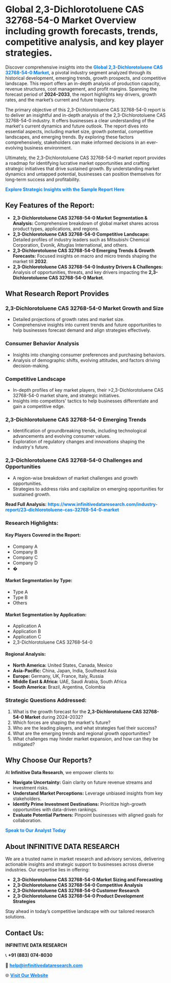 <h1>Global 2,3-Dichlorotoluene CAS 32768-54-0 Market Overview including growth forecasts, trends, competitive analysis, and key player strategies.</h1>
<p>
Discover comprehensive insights into the 
<a href="https://www.infinitivedataresearch.com/industry-report/23-dichlorotoluene-cas-32768-54-0-market" rel="dofollow" style="color: #007BFF; text-decoration: none;"><strong>Global 2,3-Dichlorotoluene CAS 32768-54-0 Market</strong></a>, a pivotal industry segment analyzed through its historical development, emerging trends, growth prospects, and competitive landscape. This report offers an in-depth analysis of production capacity, revenue structures, cost management, and profit margins. Spanning the forecast period of <strong>2024–2033</strong>, the report highlights key drivers, growth rates, and the market’s current and future trajectory.
</p>
<p>
The primary objective of this 2,3-Dichlorotoluene CAS 32768-54-0 report is to deliver an insightful and in-depth analysis of the 2,3-Dichlorotoluene CAS 32768-54-0 industry. It offers businesses a clear understanding of the market's current dynamics and future outlook. The report dives into essential aspects, including market size, growth potential, competitive landscapes, and emerging trends. By exploring these factors comprehensively, stakeholders can make informed decisions in an ever-evolving business environment.
</p>
<p>
Ultimately, the 2,3-Dichlorotoluene CAS 32768-54-0 market report provides a roadmap for identifying lucrative market opportunities and crafting strategic initiatives that drive sustained growth. By understanding market dynamics and untapped potential, businesses can position themselves for long-term success and profitability.
</p>
<p>
<a href="https://www.infinitivedataresearch.com/request-sample/reportId=102548" style="color: #007BFF; text-decoration: none;"><strong>Explore Strategic Insights with the Sample Report Here</strong></a>
</p>

<h2>Key Features of the Report:</h2>
<ul>
<li><strong>2,3-Dichlorotoluene CAS 32768-54-0 Market Segmentation & Analysis:</strong> Comprehensive breakdown of global market shares across product types, applications, and regions.</li>
<li><strong>2,3-Dichlorotoluene CAS 32768-54-0 Competitive Landscape:</strong> Detailed profiles of industry leaders such as Mitsubishi Chemical Corporation, Evonik, Altuglas International, and others.</li>
<li><strong>2,3-Dichlorotoluene CAS 32768-54-0 Emerging Trends & Growth Forecasts:</strong> Focused insights on macro and micro trends shaping the market till <strong>2032</strong>.</li>
<li><strong>2,3-Dichlorotoluene CAS 32768-54-0 Industry Drivers & Challenges:</strong> Analysis of opportunities, threats, and key drivers impacting the <strong>2,3-Dichlorotoluene CAS 32768-54-0 Market</strong>.</li>
</ul>

<h2>What Research Report Provides</h2>
<h3>2,3-Dichlorotoluene CAS 32768-54-0 Market Growth and Size</h3>
<ul>
<li>Detailed projections of growth rates and market size.</li>
<li>Comprehensive insights into current trends and future opportunities to help businesses forecast demand and align strategies effectively.</li>
</ul>

<h3>Consumer Behavior Analysis</h3>
<ul>
<li>Insights into changing consumer preferences and purchasing behaviors.</li>
<li>Analysis of demographic shifts, evolving attitudes, and factors driving decision-making.</li>
</ul>

<h3>Competitive Landscape</h3>
<ul>
<li>In-depth profiles of key market players, their >2,3-Dichlorotoluene CAS 32768-54-0 market share, and strategic initiatives.</li>
<li>Insights into competitors' tactics to help businesses differentiate and gain a competitive edge.</li>
</ul>

<h3>2,3-Dichlorotoluene CAS 32768-54-0 Emerging Trends</h3>
<ul>
<li>Identification of groundbreaking trends, including technological advancements and evolving consumer values.</li>
<li>Exploration of regulatory changes and innovations shaping the industry's future.</li>
</ul>

<h3>2,3-Dichlorotoluene CAS 32768-54-0 Challenges and Opportunities</h3>
<ul>
<li>A region-wise breakdown of market challenges and growth opportunities.</li>
<li>Strategies to address risks and capitalize on emerging opportunities for sustained growth.</li>
</ul>
<p><strong>Read Full Analysis:</strong> <a href="https://www.infinitivedataresearch.com/industry-report/23-dichlorotoluene-cas-32768-54-0-market" rel="dofollow" style="color: #007BFF; text-decoration: none;"><strong>https://www.infinitivedataresearch.com/industry-report/23-dichlorotoluene-cas-32768-54-0-market</strong></a></p>
<h3>Research Highlights:</h3>
<h4>Key Players Covered in the Report:</h4>
<ul><li>Company A</li><li>Company B</li><li>Company C</li><li>Company D</li><li>�</li></ul>
<h4>Market Segmentation by Type:</h4>
<ul><li>Type A</li><li>Type B</li><li>Others</li></ul>
<h4>Market Segmentation by Application:</h4>
<ul><li>Application A</li><li>Application B</li><li>Application C</li><li>2,3-Dichlorotoluene CAS 32768-54-0</li></ul>

<h4>Regional Analysis:</h4>
<ul>
<li><strong>North America:</strong> United States, Canada, Mexico</li>
<li><strong>Asia-Pacific:</strong> China, Japan, India, Southeast Asia</li>
<li><strong>Europe:</strong> Germany, UK, France, Italy, Russia</li>
<li><strong>Middle East & Africa:</strong> UAE, Saudi Arabia, South Africa</li>
<li><strong>South America:</strong> Brazil, Argentina, Colombia</li>
</ul>

<h3>Strategic Questions Addressed:</h3>
<ol>
<li>What is the growth forecast for the <strong>2,3-Dichlorotoluene CAS 32768-54-0 Market</strong> during 2024–2032?</li>
<li>Which forces are shaping the market's future?</li>
<li>Who are the leading players, and what strategies fuel their success?</li>
<li>What are the emerging trends and regional growth opportunities?</li>
<li>What challenges may hinder market expansion, and how can they be mitigated?</li>
</ol>

<h2>Why Choose Our Reports?</h2>
<p>At <strong>Infinitive Data Research</strong>, we empower clients to:</p>
<ul>
<li><strong>Navigate Uncertainty:</strong> Gain clarity on future revenue streams and investment risks.</li>
<li><strong>Understand Market Perceptions:</strong> Leverage unbiased insights from key stakeholders.</li>
<li><strong>Identify Prime Investment Destinations:</strong> Prioritize high-growth opportunities with data-driven rankings.</li>
<li><strong>Evaluate Potential Partners:</strong> Pinpoint businesses with aligned goals for collaboration.</li>
</ul>
<p><a href="https://www.infinitivedataresearch.com/industry-report/23-dichlorotoluene-cas-32768-54-0-market" rel="dofollow" style="color: #007BFF; text-decoration: none;"><strong>Speak to Our Analyst Today</strong></a></p>

<h2>About INFINITIVE DATA RESEARCH</h2>
<p>We are a trusted name in market research and advisory services, delivering actionable insights and strategic support to businesses across diverse industries. Our expertise lies in offering:</p>
<ul>
<li><strong>2,3-Dichlorotoluene CAS 32768-54-0 Market Sizing and Forecasting</strong></li>
<li><strong>2,3-Dichlorotoluene CAS 32768-54-0 Competitive Analysis</strong></li>
<li><strong>2,3-Dichlorotoluene CAS 32768-54-0 Customer Research</strong></li>
<li><strong>2,3-Dichlorotoluene CAS 32768-54-0 Product Development Strategies</strong></li>
</ul>
<p>Stay ahead in today’s competitive landscape with our tailored research solutions.</p>

<h2>Contact Us:</h2>
<p><strong>INFINITIVE DATA RESEARCH</strong></p>
<p>📞 <strong>+91 (883) 074-8030</strong></p>
<p>📧 <strong><a href="mailto:help@infinitivedataresearch.com" style="color: #007BFF;">help@infinitivedataresearch.com</a></strong></p>
<p>🌐 <strong><a href="https://www.infinitivedataresearch.com" rel="dofollow" style="color: #007BFF;">Visit Our Website</a></strong></p>